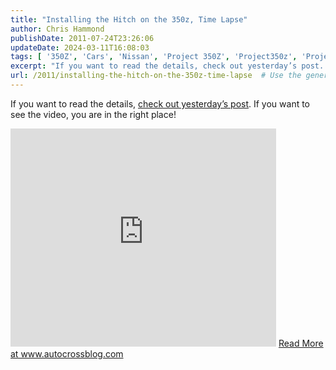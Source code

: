```yaml
---
title: "Installing the Hitch on the 350z, Time Lapse"
author: Chris Hammond
publishDate: 2011-07-24T23:26:06
updateDate: 2024-03-11T16:08:03
tags: [ '350Z', 'Cars', 'Nissan', 'Project 350Z', 'Project350z', 'Project350zcom', 'Video', 'Videos' ]
excerpt: "If you want to read the details, check out yesterday’s post. If you want to see the video, you are in the right place!  "
url: /2011/installing-the-hitch-on-the-350z-time-lapse  # Use the generated URL with year
---
```

<p>If you want to read the details, <a href="https://www.project350z.com/Articles/itemId/544/Installing-the-350z-Trailer-Hitch.aspx" target="_blank">check out yesterday’s post</a>. If you want to see the video, you are in the right place!</p>  <iframe width="425" height="349" src="https://www.youtube.com/embed/ISWWwr0KpRc?rel=0" frameborder="0" allowfullscreen></iframe> <a href="https://www.autocrossblog.com/installing-the-hitch-on-the-350z-time-lapse">Read More at www.autocrossblog.com</a>
